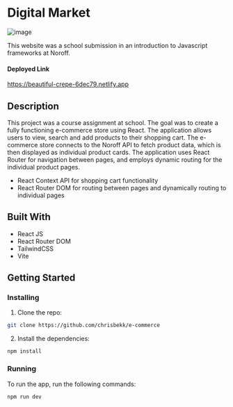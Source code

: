# Digital Market

![image](https://github.com/chrisbekk/media/blob/main/market.png)

This website was a school submission in an introduction to Javascript frameworks at Noroff. 

#### Deployed Link
https://beautiful-crepe-6dec79.netlify.app

## Description

This project was a course assignment at school. The goal was to create a fully functioning e-commerce store using React. The application allows users to view, search and add products to their shopping cart. The e-commerce store connects to the Noroff API to fetch product data, which is then displayed as individual product cards. The application uses React Router for navigation between pages, and employs dynamic routing for the individual product pages.

- React Context API for shopping cart functionality
- React Router DOM for routing between pages and dynamically routing to individual pages

## Built With

- React JS
- React Router DOM
- TailwindCSS
- Vite

## Getting Started

### Installing

1. Clone the repo:

```bash
git clone https://github.com/chrisbekk/e-commerce
```

2. Install the dependencies:

```
npm install
```

### Running

To run the app, run the following commands:

```bash
npm run dev
```
